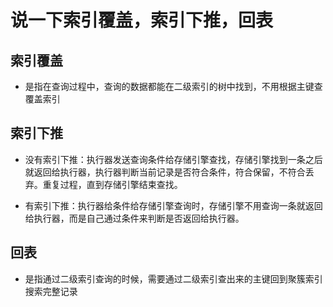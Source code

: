 # 说一下索引覆盖，索引下推，回表

 ## 索引覆盖

  - 是指在查询过程中，查询的数据都能在二级索引的树中找到，不用根据主键查覆盖索引

 ## 索引下推

  - 没有索引下推：执行器发送查询条件给存储引擎查找，存储引擎找到一条之后就返回给执行器，执行器判断当前记录是否符合条件，符合保留，不符合丢弃。重复过程，直到存储引擎结束查找。

  -  有索引下推：执行器给条件给存储引擎查询时，存储引擎不用查询一条就返回给执行器，而是自己通过条件来判断是否返回给执行器。

 ## 回表

  - 是指通过二级索引查询的时候，需要通过二级索引查出来的主键回到聚簇索引搜索完整记录

